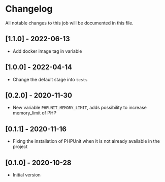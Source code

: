 # Changelog
All notable changes to this job will be documented in this file.

## [1.1.0] - 2022-06-13
* Add docker image tag in variable 

## [1.0.0] - 2022-04-14
* Change the default stage into `tests`

## [0.2.0] - 2020-11-30
* New variable `PHPUNIT_MEMORY_LIMIT`, adds possibility to increase memory_limit of PHP

## [0.1.1] - 2020-11-16
* Fixing the installation of PHPUnit when it is not already available in the project

## [0.1.0] - 2020-10-28
* Initial version